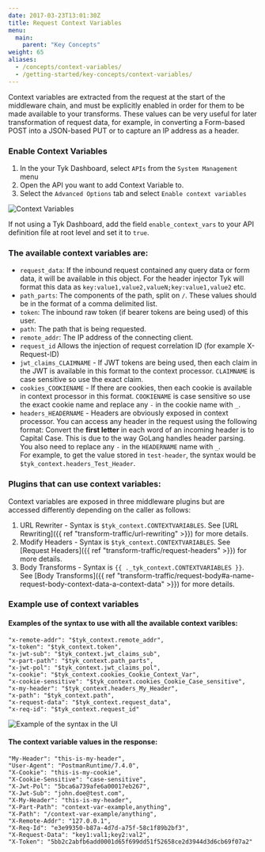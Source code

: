 ```yaml
---
date: 2017-03-23T13:01:30Z
title: Request Context Variables
menu:
  main:
    parent: "Key Concepts"
weight: 65 
aliases:
  - /concepts/context-variables/
  - /getting-started/key-concepts/context-variables/
---
```


Context variables are extracted from the request at the start of the middleware chain, and must be explicitly enabled in order for them to be made available to your transforms. These values can be very useful for later transformation of request data, for example, in converting a Form-based POST into a JSON-based PUT or to capture an IP address as a header.

### Enable Context Variables
1. In the your Tyk Dashboard, select `APIs` from the `System Management` menu 
2. Open the API you want to add Context Variable to. 
3. Select the `Advanced Options` tab and select `Enable context variables`

![Context Variables](/img/2.10/context_variables.png)

If not using a Tyk Dashboard, add the field `enable_context_vars` to your API definition file at root level and set it to `true`.

### The available context variables are:

*   `request_data`: If the inbound request contained any query data or form data, it will be available in this object. For the header injector Tyk will format this data as `key:value1,value2,valueN;key:value1,value2` etc.
*   `path_parts`: The components of the path, split on `/`. These values should be in the format of a comma delimited list.
*   `token`: The inbound raw token (if bearer tokens are being used) of this user.
*   `path`: The path that is being requested.
*   `remote_addr`: The IP address of the connecting client.
*   `request_id` Allows the injection of request correlation ID (for example X-Request-ID)
*   `jwt_claims_CLAIMNAME` - If JWT tokens are being used, then each claim in the JWT is available in this format to the context processor. `CLAIMNAME` is case sensitive so use the exact claim.
*   `cookies_COOKIENAME` - If there are cookies, then each cookie is available in context processor in this format. `COOKIENAME` is case sensitive so use the exact cookie name and replace any `-` in the cookie name with `_`.
*   `headers_HEADERNAME` - Headers are obviously exposed in context processor. You can access any header in the request using the following format: Convert the **first letter** in each word of an incoming header is to Capital Case. This is due to the way GoLang handles header parsing. You also need to replace any `-` in the `HEADERNAME` name with `_`.<br />
For example, to get the value stored in `test-header`, the syntax would be `$tyk_context.headers_Test_Header`.


### Plugins that can use context variables:
Context variables are exposed in three middleware plugins but are accessed differently depending on the caller as follows:

1.   URL Rewriter - Syntax is `$tyk_context.CONTEXTVARIABLES`. See [URL Rewriting]({{ ref "transform-traffic/url-rewriting" >}}) for more details.
2.   Modify Headers - Syntax is `$tyk_context.CONTEXTVARIABLES`. See [Request Headers]({{ ref "transform-traffic/request-headers" >}}) for more details.
3.   Body Transforms - Syntax is `{{ ._tyk_context.CONTEXTVARIABLES }}`. See [Body Transforms]({{ ref "transform-traffic/request-body#a-name-request-body-context-data-a-context-data" >}}) for more details.

### Example use of context variables

#### Examples of the syntax to use with all the available context varibles:
```
"x-remote-addr": "$tyk_context.remote_addr",
"x-token": "$tyk_context.token",
"x-jwt-sub": "$tyk_context.jwt_claims_sub",
"x-part-path": "$tyk_context.path_parts",
"x-jwt-pol": "$tyk_context.jwt_claims_pol",
"x-cookie": "$tyk_context.cookies_Cookie_Context_Var",
"x-cookie-sensitive": "$tyk_context.cookies_Cookie_Case_sensitive",
"x-my-header": "$tyk_context.headers_My_Header",
"x-path": "$tyk_context.path",
"x-request-data": "$tyk_context.request_data",
"x-req-id": "$tyk_context.request_id"
```
![Example of the syntax in the UI][2]

#### The context variable values in the response:
```
"My-Header": "this-is-my-header",
"User-Agent": "PostmanRuntime/7.4.0",
"X-Cookie": "this-is-my-cookie",
"X-Cookie-Sensitive": "case-sensitive",
"X-Jwt-Pol": "5bca6a739afe6a00017eb267",
"X-Jwt-Sub": "john.doe@test.com",
"X-My-Header": "this-is-my-header",
"X-Part-Path": "context-var-example,anything",
"X-Path": "/context-var-example/anything",
"X-Remote-Addr": "127.0.0.1",
"X-Req-Id": "e3e99350-b87a-4d7d-a75f-58c1f89b2bf3",
"X-Request-Data": "key1:val1;key2:val2",
"X-Token": "5bb2c2abfb6add0001d65f699dd51f52658ce2d3944d3d6cb69f07a2"
```

[1]: /img/dashboard/system-management/context_variables_2.5.png
[2]: /img/dashboard/system-management/context_variables_ui.jpg
